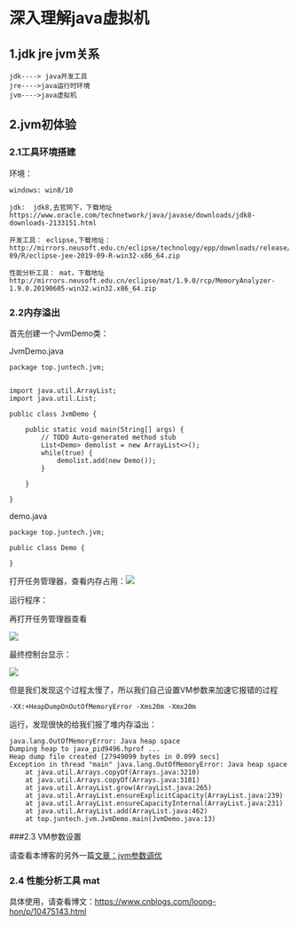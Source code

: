 # 深入理解java虚拟机

## 1.jdk jre jvm关系

```
jdk----> java开发工具
jre---->java运行时环境
jvm---->java虚拟机
```

## 2.jvm初体验

### 2.1工具环境搭建

环境：

```
windows: win8/10

jdk:  jdk8,去官网下，下载地址
https://www.oracle.com/technetwork/java/javase/downloads/jdk8-downloads-2133151.html

开发工具： eclipse,下载地址：http://mirrors.neusoft.edu.cn/eclipse/technology/epp/downloads/release/2019-09/R/eclipse-jee-2019-09-R-win32-x86_64.zip

性能分析工具： mat，下载地址
http://mirrors.neusoft.edu.cn/eclipse/mat/1.9.0/rcp/MemoryAnalyzer-1.9.0.20190605-win32.win32.x86_64.zip

```

### 2.2内存溢出

首先创建一个JvmDemo类：

JvmDemo.java

```
package top.juntech.jvm;


import java.util.ArrayList;
import java.util.List;

public class JvmDemo {

	public static void main(String[] args) {
		// TODO Auto-generated method stub
		List<Demo> demolist = new ArrayList<>();
		while(true) {
			demolist.add(new Demo());
		}

	}

}

```

demo.java

```
package top.juntech.jvm;

public class Demo {
	
}

```

打开任务管理器，查看内存占用：![](http://img.vim-cn.com/80/5aaa5c68ab0e6b309c3a80bb1f6b28b9bbf542.png)

运行程序：

再打开任务管理器查看

![](http://img.vim-cn.com/4f/b4e44d5cc2c3774390c688f775e28aa205a687.png)

最终控制台显示：

![](http://img.vim-cn.com/8e/65db6cec12950dfce10423415f60b413e202e6.png)

但是我们发现这个过程太慢了，所以我们自己设置VM参数来加速它报错的过程

```
-XX:+HeapDumpOnOutOfMemoryError -Xms20m -Xmx20m
```

运行，发现很快的给我们报了堆内存溢出：

```
java.lang.OutOfMemoryError: Java heap space
Dumping heap to java_pid9496.hprof ...
Heap dump file created [27949099 bytes in 0.099 secs]
Exception in thread "main" java.lang.OutOfMemoryError: Java heap space
	at java.util.Arrays.copyOf(Arrays.java:3210)
	at java.util.Arrays.copyOf(Arrays.java:3181)
	at java.util.ArrayList.grow(ArrayList.java:265)
	at java.util.ArrayList.ensureExplicitCapacity(ArrayList.java:239)
	at java.util.ArrayList.ensureCapacityInternal(ArrayList.java:231)
	at java.util.ArrayList.add(ArrayList.java:462)
	at top.juntech.jvm.JvmDemo.main(JvmDemo.java:13)
```

###2.3 VM参数设置

请查看本博客的另外一篇[文章：jvm参数调优](https://juntech.top/posts/7c051298.html)

### 2.4 性能分析工具 mat

具体使用，请查看博文：<https://www.cnblogs.com/loong-hon/p/10475143.html>

